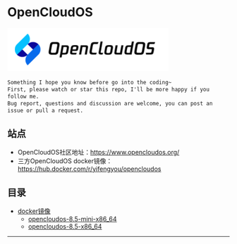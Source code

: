 # OpenCloudOS

![20220826_091554_22](image/20220826_091554_22.png)

```
Something I hope you know before go into the coding~
First, please watch or star this repo, I'll be more happy if you follow me.
Bug report, questions and discussion are welcome, you can post an issue or pull a request.
```

## 站点

* OpenCloudOS社区地址：<https://www.opencloudos.org/>
* 三方OpenCloudOS docker镜像：<https://hub.docker.com/r/yifengyou/opencloudos>

## 目录

* [docker镜像](docs/docker镜像.md)
    * [opencloudos-8.5-mini-x86_64](docs/docker镜像/opencloudos-8.5-mini-x86_64.md)
    * [opencloudos-8.5-x86_64](docs/docker镜像/opencloudos-8.5-x86_64.md)

























---
